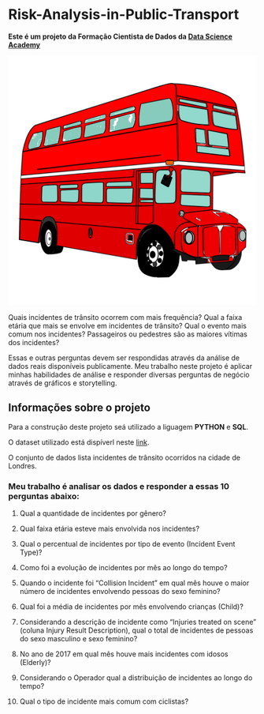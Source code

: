 # Risk-Analysis-in-Public-Transport
**Este é um projeto da Formação Cientista de Dados da [Data Science Academy](https://www.datascienceacademy.com.br/)**

![](data/image.png)

Quais incidentes de trânsito ocorrem com mais frequência? Qual a faixa etária que mais se envolve em incidentes de trânsito? Qual o evento mais comum nos incidentes? Passageiros ou pedestres são as maiores vítimas dos incidentes?

Essas e outras perguntas devem ser respondidas através da análise de dados reais disponíveis publicamente. Meu trabalho neste projeto é aplicar minhas habilidades de análise e responder diversas perguntas de negócio através de gráficos e storytelling.

## Informações sobre o projeto
Para a construção deste projeto seá utilizado a liguagem **PYTHON** e **SQL**.

O dataset utilizado está dispíverl neste [link](https://data.world/makeovermonday/2018w51).

O conjunto de dados lista incidentes de trânsito ocorridos na cidade de
Londres.

### **Meu trabalho é analisar os dados e responder a essas 10 perguntas abaixo**:

1. Qual a quantidade de incidentes por gênero?

2. Qual faixa etária esteve mais envolvida nos incidentes?

3. Qual o percentual de incidentes por tipo de evento (Incident Event Type)?

4. Como foi a evolução de incidentes por mês ao longo do tempo?

5. Quando o incidente foi “Collision Incident” em qual mês houve o maior número de incidentes envolvendo pessoas do sexo feminino?

6. Qual foi a média de incidentes por mês envolvendo crianças (Child)?

7. Considerando a descrição de incidente como “Injuries treated on scene” (coluna Injury Result Description), qual o total de incidentes de pessoas do sexo masculino e sexo feminino?

8. No ano de 2017 em qual mês houve mais incidentes com idosos (Elderly)?

9. Considerando o Operador qual a distribuição de incidentes ao longo do tempo?

10. Qual o tipo de incidente mais comum com ciclistas?


